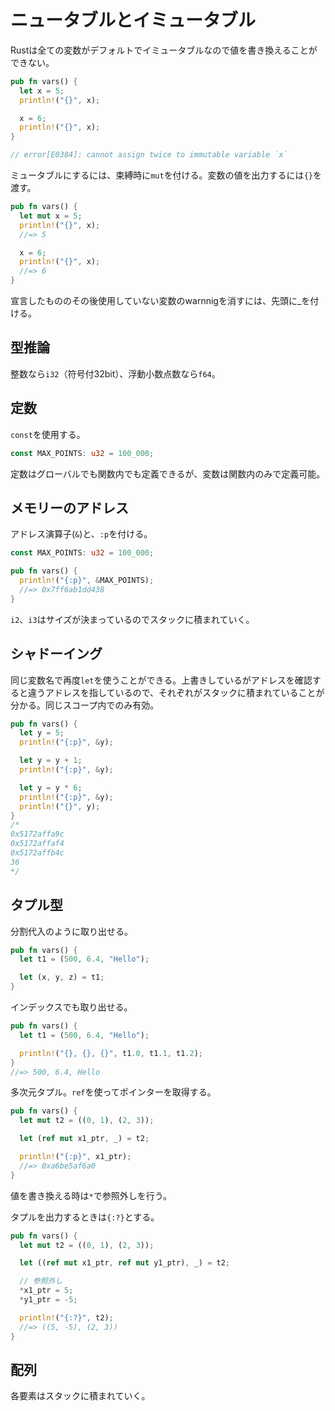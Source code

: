 # ニュータブルとイミュータブル

Rustは全ての変数がデフォルトでイミュータブルなので値を書き換えることができない。

```rust
pub fn vars() {
  let x = 5;
  println!("{}", x);

  x = 6;
  println!("{}", x);
}

// error[E0384]: cannot assign twice to immutable variable `x`
```

ミュータブルにするには、束縛時に`mut`を付ける。変数の値を出力するには`{}`を渡す。

```rust
pub fn vars() {
  let mut x = 5;
  println!("{}", x);
  //=> 5

  x = 6;
  println!("{}", x);
  //=> 6
}
```

宣言したもののその後使用していない変数のwarnnigを消すには、先頭に_を付ける。


## 型推論

整数なら`i32`（符号付32bit）、浮動小数点数なら`f64`。

## 定数

`const`を使用する。

```rust
const MAX_POINTS: u32 = 100_000;
```

定数はグローバルでも関数内でも定義できるが、変数は関数内のみで定義可能。

## メモリーのアドレス

アドレス演算子(`&`)と、`:p`を付ける。


```rust
const MAX_POINTS: u32 = 100_000;

pub fn vars() {
  println!("{:p}", &MAX_POINTS);
  //=> 0x7ff6ab1dd438
}
```

`i2`、`i3`はサイズが決まっているのでスタックに積まれていく。


## シャドーイング

同じ変数名で再度`let`を使うことができる。上書きしているがアドレスを確認すると違うアドレスを指しているので、それぞれがスタックに積まれていることが分かる。同じスコープ内でのみ有効。

```rust
pub fn vars() {
  let y = 5;
  println!("{:p}", &y);

  let y = y + 1;
  println!("{:p}", &y);

  let y = y * 6;
  println!("{:p}", &y);
  println!("{}", y);
}
/*
0x5172affa9c
0x5172affaf4
0x5172affb4c
36
*/
```

## タプル型

分割代入のように取り出せる。

```rust
pub fn vars() {
  let t1 = (500, 6.4, "Hello");

  let (x, y, z) = t1;
}
```

インデックスでも取り出せる。

```rust
pub fn vars() {
  let t1 = (500, 6.4, "Hello");

  println!("{}, {}, {}", t1.0, t1.1, t1.2);
}
//=> 500, 6.4, Hello
```


多次元タプル。`ref`を使ってポインターを取得する。

```rust
pub fn vars() {
  let mut t2 = ((0, 1), (2, 3));

  let (ref mut x1_ptr, _) = t2;

  println!("{:p}", x1_ptr);
  //=> 0xa6be5af6a0
}
```

値を書き換える時は`*`で参照外しを行う。

タプルを出力するときは`{:?}`とする。

```rust
pub fn vars() {
  let mut t2 = ((0, 1), (2, 3));

  let ((ref mut x1_ptr, ref mut y1_ptr), _) = t2;

  // 参照外し
  *x1_ptr = 5;
  *y1_ptr = -5;

  println!("{:?}", t2);
  //=> ((5, -5), (2, 3))
}
```

## 配列

各要素はスタックに積まれていく。

